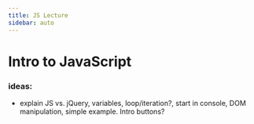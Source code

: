 ```yaml
---
title: JS Lecture
sidebar: auto
---
```


# Intro to JavaScript

### ideas:

- explain JS vs. jQuery, variables, loop/iteration?, start in console, DOM manipulation, simple example. Intro buttons?

